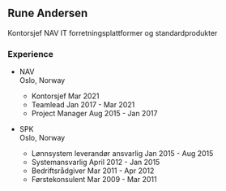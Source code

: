 ## Rune Andersen

Kontorsjef NAV IT forretningsplattformer og standardprodukter 
### Experience
- NAV  
Oslo, Norway
    - Kontorsjef
            Mar 2021 
    - Teamlead
            Jan 2017 - Mar 2021
    - Project Manager 
            Aug 2015 - Jan 2017

- SPK  
Oslo, Norway
    - Lønnsystem leverandør ansvarlig
            Jan 2015 - Aug 2015
    - Systemansvarlig
            April 2012 - Jan 2015
    - Bedriftsrådgiver
            Mar 2011 - Apr 2012
    - Førstekonsulent 
            Mar 2009 - Mar 2011







